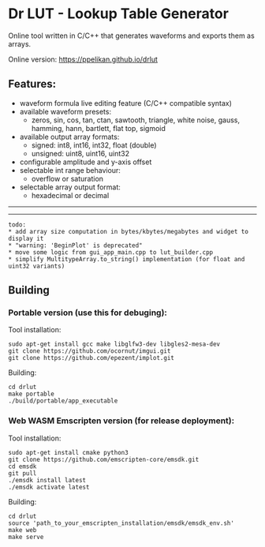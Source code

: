 # Dr LUT - Lookup Table Generator

Online tool written in C/C++ that generates waveforms and exports them as arrays.

Online version:
https://ppelikan.github.io/drlut


## Features:
* waveform formula live editing feature (C/C++ compatible syntax)
* available waveform presets:
  * zeros, sin, cos, tan, ctan, sawtooth, triangle, white noise, gauss, hamming, hann, bartlett, flat top, sigmoid
* available output array formats:
  * signed: int8, int16, int32, float (double)
  * unsigned: uint8, uint16, uint32
* configurable amplitude and y-axis offset
* selectable int range behaviour:
  * overflow or saturation
* selectable array output format:
  * hexadecimal or decimal


---
---


```
todo:
* add array size computation in bytes/kbytes/megabytes and widget to display it
* "warning: 'BeginPlot' is deprecated"
* move some logic from gui_app_main.cpp to lut_builder.cpp
* simplify MultitypeArray.to_string() implementation (for float and uint32 variants)
```

## Building

### Portable version (use this for debuging):

Tool installation:
```
sudo apt-get install gcc make libglfw3-dev libgles2-mesa-dev
git clone https://github.com/ocornut/imgui.git
git clone https://github.com/epezent/implot.git
```

Building:
```
cd drlut
make portable
./build/portable/app_executable
```

### Web WASM Emscripten version (for release deployment):

Tool installation:
```
sudo apt-get install cmake python3
git clone https://github.com/emscripten-core/emsdk.git
cd emsdk
git pull
./emsdk install latest
./emsdk activate latest
```

Building:
```
cd drlut
source 'path_to_your_emscripten_installation/emsdk/emsdk_env.sh'
make web
make serve
```

